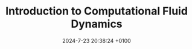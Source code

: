 ---
layout:         redirect
mathjax:        true
title:          "Introduction to Computational Fluid Dynamics"
description:    "Where we will discuss the Navier-Stokes equations and then break down the problem with the presence of solid objects implementing a simple real-time solver in Python."
date:           2024-7-23 20:38:24 +0100
authors:         ["Quentin Wach"]
tags:           ["python", "physics", "game", "fluid-dynamics"]
image:          "images/ink_fluid.gif"
tag_search:     true
redirect:       "https://github.com/QuentinWach/Introduction-to-Fluid-Simulations"
github:         QuentinWach/Introduction-to-Fluid-Simulations
categories:     "science-engineering"
note: 
weight: 8
---
